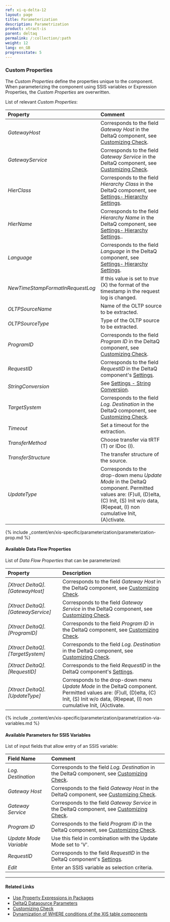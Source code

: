 ```yaml
---
ref: xi-q-delta-12
layout: page
title: Parameterization
description: Parametrization
product: xtract-is
parent: deltaq
permalink: /:collection/:path
weight: 12
lang: en_GB
progressstate: 5
---
```


### Custom Properties

The *Custom Properties* define the properties unique to the component.
When parameterizing the component using SSIS variables or Expression Properties, the *Custom Properties* are overwritten.

List of relevant *Custom Properties*:

|Property|Comment|
|:----|:----|
| *GatewayHost* | Corresponds to the field *Gateway Host* in the DeltaQ component, see [Customizing Check](./deltaq-customizing).|
| *GatewayService* | Corresponds to the field *Gateway Service* in the DeltaQ component, see [Customizing Check](./deltaq-customizing).|
| *HierClass* | Corresponds to the field *Hierarchy Class* in the DeltaQ component, see [Settings- Hierarchy Settings](./settings#hierarchy-settings).|
| *HierName* | Corresponds to the field *Hierarchy Name* in the DeltaQ component, see [Settings- Hierarchy Settings](./settings#hierarchy-settings).. |
| *Language* | Corresponds to the field *Language* in the DeltaQ component, see [Settings- Hierarchy Settings](./settings#hierarchy-settings).|
| *NewTimeStampFormatInRequestLog* | If this value is set to *true* (X) the format of the timestamp in the request log is changed.|
| *OLTPSourceName* | Name of the OLTP source to be extracted.|
| *OLTPSourceType* | Type of the OLTP source to be extracted.|
| *ProgramID* | Corresponds to the field *Program ID* in the DeltaQ component, see [Customizing Check](./deltaq-customizing).|
| *RequestID* | Corresponds to the field *RequestID* in the DeltaQ component's [Settings](./settings).|
| *StringConversion* | See [Settings - String Conversion](./settings#string-conversion).|
| *TargetSystem* | Corresponds to the field *Log. Destination* in the DeltaQ component, see [Customizing Check](./deltaq-customizing).|
| *Timeout* | Set a timeout for the extraction.|
| *TransferMethod* | Choose transfer via tRTF (T) or IDoc (I).|
| *TransferStructure* | The transfer structure of the source.|
| *UpdateType* | Corresponds to the drop-down menu *Update Mode* in the DeltaQ component. Permitted values are: (F)ull, (D)elta, (C) Init, (S) Init w/o data, (R)epeat, (I) non cumulative Init, (A)ctivate.|

{% include _content/en/xis-specific/parameterization/parameterization-prop.md  %}

#### Available Data Flow Properties
List of *Data Flow Properties* that can be parameterized:

|Property |Description|
|:----|:----|
| *[Xtract DeltaQ].[GatewayHost]*|Corresponds to the field *Gateway Host* in the DeltaQ component, see [Customizing Check](./deltaq-customizing).|
| *[Xtract DeltaQ].[GatewayService]*|Corresponds to the field *Gateway Service* in the DeltaQ component, see [Customizing Check](./deltaq-customizing).|
| *[Xtract DeltaQ].[ProgramID]*|Corresponds to the field *Program ID* in the DeltaQ component, see [Customizing Check](./deltaq-customizing).|
| *[Xtract DeltaQ].[TargetSystem]*|Corresponds to the field *Log. Destination* in the DeltaQ component, see [Customizing Check](./deltaq-customizing).|
| *[Xtract DeltaQ].[RequestID]*|Corresponds to the field *RequestID* in the DeltaQ component's [Settings](./settings).|
| *[Xtract DeltaQ].[UpdateType]*|Corresponds to the drop-down menu *Update Mode* in the DeltaQ component. Permitted values are: (F)ull, (D)elta, (C) Init, (S) Init w/o data, (R)epeat, (I) non cumulative Init, (A)ctivate.  |

{% include _content/en/xis-specific/parameterization/parametrization-via-variables.md  %}

#### Available Parameters for SSIS Variables
List of input fields that allow entry of an SSIS variable:

|Field Name|Comment|
|:----|:----|
| *Log. Destination*|Corresponds to the field *Log. Destination* in the DeltaQ component, see [Customizing Check](./deltaq-customizing).|
| *Gateway Host*| Corresponds to the field *Gateway Host* in the DeltaQ component, see [Customizing Check](./deltaq-customizing).|
| *Gateway Service*|Corresponds to the field *Gateway Service* in the DeltaQ component, see [Customizing Check](./deltaq-customizing).|
| *Program ID*|Corresponds to the field *Program ID* in the DeltaQ component, see [Customizing Check](./deltaq-customizing).|
| *Update Mode Variable*| Use this field in combination with the Update Mode set to 'V'.|
| *RequestID*|Corresponds to the field *RequestID* in the DeltaQ component's [Settings](./settings).|
| *Edit*| Enter an SSIS variable as selection criteria.|


****
#### Related Links
- [Use Property Expressions in Packages](https://docs.microsoft.com/en-us/sql/integration-services/expressions/use-property-expressions-in-packages?view=sql-server-ver15)
- [DeltaQ Datasource Parameters](./datasource-parameters) <br>
- [Customizing Check](./deltaq-customizing) <br>
- [Dynamization of WHERE conditions of the XIS table components](https://kb.theobald-software.com/tables/xtract-is-Dynamization-of-WHERE-conditions-of-the-XIS-table-components)